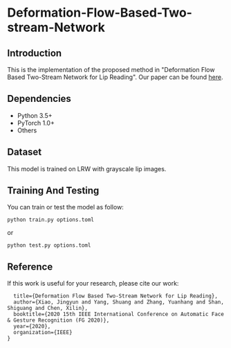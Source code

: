 # Deformation-Flow-Based-Two-stream-Network


## Introduction   

This is the implementation of the proposed method in "Deformation Flow Based Two-Stream Network for Lip Reading". Our paper can be found [here](https://arxiv.org/pdf/2003.05709.pdf).

## Dependencies
* Python 3.5+
* PyTorch 1.0+
* Others
## Dataset
This model is trained on LRW with grayscale lip images.   
## Training And Testing
You can train or test the model as follow:
```
python train.py options.toml
```
or
```
python test.py options.toml
```


## Reference

If this work is useful for your research, please cite our work:

```
  title={Deformation Flow Based Two-Stream Network for Lip Reading},
  author={Xiao, Jingyun and Yang, Shuang and Zhang, Yuanhang and Shan, Shiguang and Chen, Xilin},
  booktitle={2020 15th IEEE International Conference on Automatic Face & Gesture Recognition (FG 2020)},
  year={2020},
  organization={IEEE}
}
```
